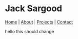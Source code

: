 # Jack Sargood

[Home](README.md) | [About](README.md) | [Projects](README.md) | [Contact](README.md)



hello this should change
